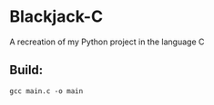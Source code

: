 # Blackjack-C
A recreation of my Python project in the language C

## Build:
```
gcc main.c -o main
```
